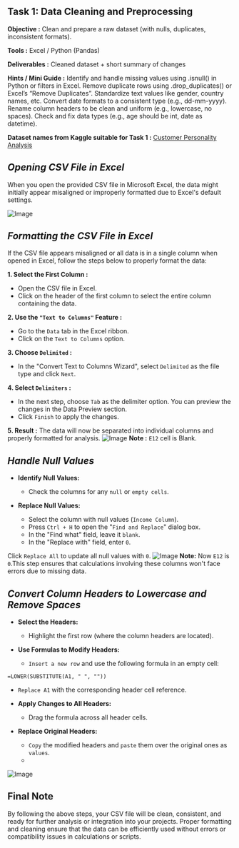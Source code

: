 ## Task 1: Data Cleaning and Preprocessing
**Objective :** Clean and prepare a raw dataset (with nulls, duplicates, inconsistent formats).

**Tools :** Excel / Python (Pandas)

**Deliverables :** Cleaned dataset + short summary of changes

**Hints / Mini Guide :**
Identify and handle missing values using .isnull() in Python or filters in Excel.
Remove duplicate rows using .drop_duplicates() or Excel’s “Remove Duplicates”.
Standardize text values like gender, country names, etc.
Convert date formats to a consistent type (e.g., dd-mm-yyyy).
Rename column headers to be clean and uniform (e.g., lowercase, no spaces).
Check and fix data types (e.g., age should be int, date as datetime).

**Dataset names from Kaggle suitable for Task 1 :**
[Customer Personality Analysis](https://www.kaggle.com/datasets/imakash3011/customer-personality-analysis/data)

## *Opening CSV File in Excel*
When you open the provided CSV file in Microsoft Excel, the data might initially appear misaligned or improperly formatted due to Excel's default settings. 

![Image](https://github.com/user-attachments/assets/656cf8f2-4094-43cd-8856-912821174e24)

## *Formatting the CSV File in Excel*
If the CSV file appears misaligned or all data is in a single column when opened in Excel, follow the steps below to properly format the data:

**1. Select the First Column :**
- Open the CSV file in Excel.
- Click on the header of the first column to select the entire column containing the data.
  
**2. Use the `"Text to Columns"` Feature :**
- Go to the `Data` tab in the Excel ribbon.
- Click on the `Text to Columns` option.
  
**3. Choose `Delimited` :**
- In the "Convert Text to Columns Wizard", select `Delimited` as the file type and click `Next`.
  
**4. Select `Delimiters` :**
- In the next step, choose `Tab` as the delimiter option. You can preview the changes in the Data Preview section.
- Click `Finish` to apply the changes.
  
**5. Result :**
The data will now be separated into individual columns and properly formatted for analysis.
![Image](https://github.com/user-attachments/assets/60f71508-9017-40af-afa2-66b70f6ea3c6)
**Note :** `E12` cell is Blank.

## *Handle Null Values*
- **Identify Null Values:**
  - Check the columns for any `null` or `empty cells`.

- **Replace Null Values:**
  - Select the column with null values (`Income Column`).
  - Press `Ctrl + H` to open the "`Find and Replace`" dialog box.
  - In the "Find what" field, leave it `blank`.
  - In the "Replace with" field, enter `0`.

Click `Replace All` to update all null values with `0`.
![Image](https://github.com/user-attachments/assets/733de163-a7b5-41a5-89ad-9cc6dae15b90)
**Note:** Now `E12` is `0`.This step ensures that calculations involving these columns won't face errors due to missing data.

## *Convert Column Headers to Lowercase and Remove Spaces*
- **Select the Headers:**
  - Highlight the first row (where the column headers are located).

- **Use Formulas to Modify Headers:**
  - `Insert a new row` and use the following formula in an empty cell:

```excel
=LOWER(SUBSTITUTE(A1, " ", ""))
```
  - `Replace A1` with the corresponding header cell reference.

- **Apply Changes to All Headers:**
  - Drag the formula across all header cells.

- **Replace Original Headers:**
  - `Copy` the modified headers and `paste` them over the original ones as `values`.
  - 
![Image](https://github.com/user-attachments/assets/026d1685-d6c1-488c-ad27-53657f31bc73)
  
## **Final Note**
By following the above steps, your CSV file will be clean, consistent, and ready for further analysis or integration into your projects.
Proper formatting and cleaning ensure that the data can be efficiently used without errors or compatibility issues in calculations or scripts.
